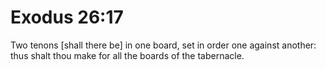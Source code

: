 # Exodus 26:17

Two tenons [shall there be] in one board, set in order one against another: thus shalt thou make for all the boards of the tabernacle.